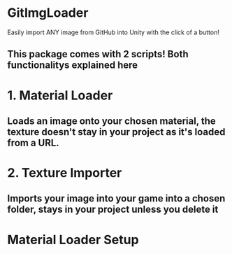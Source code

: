 # GitImgLoader
Easily import ANY image from GitHub into Unity with the click of a button!
## This package comes with 2 scripts! Both functionalitys explained here

# 1. Material Loader
## Loads an image onto your chosen material, the texture doesn't stay in your project as it's loaded from a URL.

# 2. Texture Importer
## Imports your image into your game into a chosen folder, stays in your project unless you delete it

# Material Loader Setup

